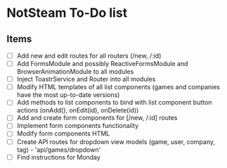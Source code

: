 # NotSteam To-Do list

## Items

- [ ] Add new and edit routes for all routers (/new, /:id)
- [ ] Add FormsModule and possibly ReactiveFormsModule and BrowserAnimationModule to all modules
- [ ] Inject ToastrService and Router into all modules
- [ ] Modify HTML templates of all list components (games and companies have the most up-to-date versions)
- [ ] Add methods to list components to bind with list component button actions (onAdd(), onEdit(id), onDelete(id))
- [ ] Add and create form components for [/new, /:id] routes
- [ ] Implement form components functionality
- [ ] Modify form components HTML
- [ ] Create API routes for dropdown view models (game, user, company, tag) - 'api/games/dropdown'
- [ ] Find instructions for Monday
